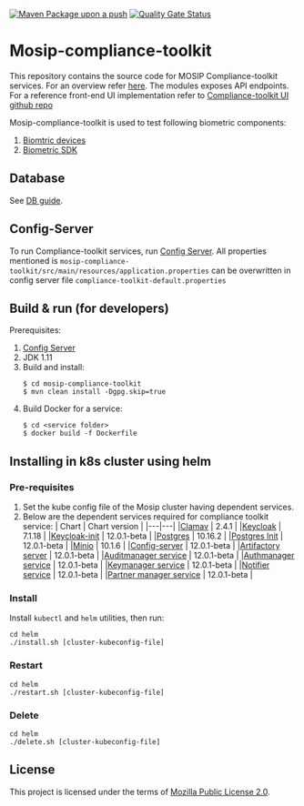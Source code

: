 [![Maven Package upon a push](https://github.com/mosip/mosip-compliance-toolkit/actions/workflows/push_trigger.yml/badge.svg?branch=develop)](https://github.com/mosip/mosip-compliance-toolkit/actions/workflows/push_trigger.yml)
[![Quality Gate Status](https://sonarcloud.io/api/project_badges/measure?branch=develop&project=mosip_mosip-compliance-toolkit&metric=alert_status)](https://sonarcloud.io/dashboard?branch=develop&id=mosip_mosip-compliance-toolkit)


# Mosip-compliance-toolkit 
This repository contains the source code for MOSIP Compliance-toolkit services.  For an overview refer [here](https://docs.mosip.io/1.2.0/modules/compliance-tool-kit).  The modules exposes API endpoints. For a reference front-end UI implementation refer to [Compliance-toolkit UI github repo](https://github.com/mosip/mosip-compliance-toolkit-ui/)

Mosip-compliance-toolkit is used to test following biometric components:
1. [Biomtric devices](https://docs.mosip.io/1.2.0/biometrics/biometric-devices)
2. [Biometric SDK](https://docs.mosip.io/1.2.0/biometrics/biometric-sdk)

## Database
See [DB guide](https://github.com/mosip/mosip-compliance-toolkit/blob/master/db_scripts/README.MD).

## Config-Server
To run Compliance-toolkit services, run [Config Server](https://docs.mosip.io/1.2.0/modules/module-configuration#config-server).
All properties mentioned is ```mosip-compliance-toolkit/src/main/resources/application.properties``` can be overwritten in config server file ```compliance-toolkit-default.properties```

## Build & run (for developers)
Prerequisites:

1. [Config Server](https://docs.mosip.io/1.2.0/modules/module-configuration#config-server)
2. JDK 1.11  
3. Build and install:
    ```
    $ cd mosip-compliance-toolkit
    $ mvn clean install -Dgpg.skip=true
    ```
4. Build Docker for a service:
    ```
    $ cd <service folder>
    $ docker build -f Dockerfile
    ```
## Installing in k8s cluster using helm
### Pre-requisites
1. Set the kube config file of the Mosip cluster having dependent services.
1. Below are the dependent services required for compliance toolkit service:
    | Chart | Chart version |
    |---|---|
    |[Clamav](https://github.com/mosip/mosip-infra/tree/v1.2.0.1-B1/deployment/v3/external/antivirus/clamav) | 2.4.1 |
    |[Keycloak](https://github.com/mosip/mosip-infra/tree/v1.2.0.1-B1/deployment/v3/external/iam) | 7.1.18 |
    |[Keycloak-init](https://github.com/mosip/mosip-infra/tree/v1.2.0.1-B1/deployment/v3/external/iam) | 12.0.1-beta |
    |[Postgres](https://github.com/mosip/mosip-infra/tree/v1.2.0.1-B1/deployment/v3/external/postgres) | 10.16.2 |
    |[Postgres Init](https://github.com/mosip/mosip-infra/tree/v1.2.0.1-B1/deployment/v3/external/postgres) | 12.0.1-beta |
    |[Minio](https://github.com/mosip/mosip-infra/tree/v1.2.0.1-B1/deployment/v3/external/object-store) | 10.1.6 |
    |[Config-server](https://github.com/mosip/mosip-infra/tree/v1.2.0.1-B1/deployment/v3/mosip/config-server) | 12.0.1-beta |
    |[Artifactory server](https://github.com/mosip/mosip-infra/tree/v1.2.0.1-B1/deployment/v3/mosip/artifactory) | 12.0.1-beta |
    |[Auditmanager service](https://github.com/mosip/mosip-infra/blob/v1.2.0.1-B1/deployment/v3/mosip/kernel/install.sh) | 12.0.1-beta |
    |[Authmanager service](https://github.com/mosip/mosip-infra/blob/v1.2.0.1-B1/deployment/v3/mosip/kernel/install.sh) | 12.0.1-beta |
    |[Keymanager service](https://github.com/mosip/mosip-infra/blob/v1.2.0.1-B1/deployment/v3/mosip/kernel/install.sh) | 12.0.1-beta |
    |[Notifier service](https://github.com/mosip/mosip-infra/blob/v1.2.0.1-B1/deployment/v3/mosip/kernel/install.sh) | 12.0.1-beta |
    |[Partner manager service](https://github.com/mosip/mosip-infra/blob/v1.2.0.1-B1/deployment/v3/mosip/pms/install.sh) | 12.0.1-beta |

### Install
Install `kubectl` and `helm` utilities, then run:
```
cd helm
./install.sh [cluster-kubeconfig-file]
```
### Restart
```
cd helm
./restart.sh [cluster-kubeconfig-file]
```
### Delete
```
cd helm
./delete.sh [cluster-kubeconfig-file]
```

## License
This project is licensed under the terms of [Mozilla Public License 2.0](LICENSE).
